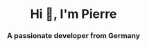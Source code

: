 <h1 align="center">Hi 👋, I'm Pierre</h1>
<h3 align="center">A passionate developer from Germany</h3>
